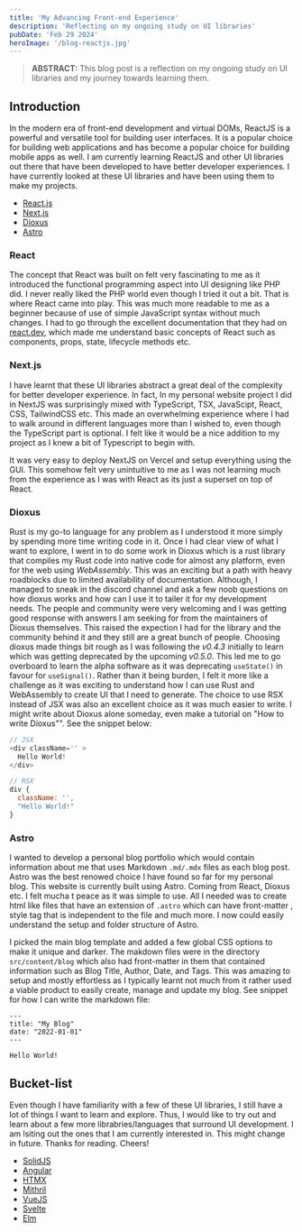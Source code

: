 ```yaml
---
title: 'My Advancing Front-end Experience'
description: 'Reflecting on my ongoing study on UI libraries'
pubDate: 'Feb 29 2024'
heroImage: '/blog-reactjs.jpg'
---
```


> __ABSTRACT:__ This blog post is a reflection on my ongoing study on UI libraries and my journey towards learning them.

## Introduction

In the modern era of front-end development and virtual DOMs, ReactJS is a powerful and versatile tool for building user interfaces. It is a popular choice for building web applications and has become a popular choice for building mobile apps as well. I am currently learning ReactJS and other UI libraries out there that have been developed to have better developer experiences. I have currently looked at these UI libraries and have been using them to make my projects.

- [React.js](https://react.dev)
- [Next.js](https://nextjs.org)
- [Dioxus](https://dioxuslabs.com)
- [Astro](https://astro.build)

### React

The concept that React was built on felt very fascinating to me as it introduced the functional programming aspect into UI designing like PHP did. I never really liked the PHP world even though I tried it out a bit. That is where React came into play. This was much more readable to me as a beginner because of use of simple JavaScript syntax without much changes. I had to go through the excellent documentation that they had on [react.dev](https://react.dev/learn), which made me understand basic concepts of React such as components, props, state, lifecycle methods etc.

### Next.js

I have learnt that these UI libraries abstract a great deal of the complexity for better developer experience. In fact, In my personal website project I did in NextJS was surprisingly mixed with TypeScript, TSX, JavaScipt, React, CSS, TailwindCSS etc. This made an overwhelming experience where I had to walk around in different languages more than I wished to, even though the TypeScript part is optional. I felt like it would be a nice addition to my project as I knew a bit of Typescript to begin with.

It was very easy to deploy NextJS on Vercel and setup everything using the GUI. This somehow felt very unintuitive to me as I was not learning much from the experience as I was with React as its just a superset on top of React.

### Dioxus

Rust is my go-to language for any problem as I understood it more simply by spending more time writing code in it. Once I had clear view of what I want to explore, I went in to do some work in Dioxus which is a rust library that compiles my Rust code into native code for almost any platform, even for the web using _WebAssembly_. This was an exciting but a path with heavy roadblocks due to limited availability of documentation. Although, I managed to sneak in the discord channel and ask a few noob questions on how dioxus works and how can I use it to tailer it for my development needs. The people and community were very welcoming and I was getting good response with answers I am seeking for from the maintainers of Dioxus themselves. This raised the expection I had for the library and the community behind it and they still are a great bunch of people.
Choosing dioxus made things bit rough as I was following the _v0.4.3_ initially to learn which was getting deprecated by the upcoming _v0.5.0_. This led me to go overboard to learn the alpha software as it was deprecating `useState()` in favour for `useSignal()`. Rather than it being burden, I felt it more like a challenge as it was exciting to understand how I can use Rust and WebAssembly to create UI that I need to generate. The choice to use RSX instead of JSX was also an excellent choice as it was much easier to write. I might write about Dioxus alone someday, even make a tutorial on "How to write Dioxus"". See the snippet below:

```js
// JSX
<div className='' >
  Hello World!
</div>
```

```js
// RSX
div {
  className: '',
  "Hello World!"
}
```

### Astro

I wanted to develop a personal blog portfolio which would contain information about me that uses Markdown `.md/.mdx` files as each blog post. Astro was the best renowed choice I have found so far for my personal blog. This website is currently built using Astro. Coming from React, Dioxus etc. I felt mucha t peace as it was simple to use. All I needed was to create html like files that have an extension of `.astro` which can have front-matter , style tag that is independent to the file and much more. I now could easily understand the setup and folder structure of Astro.

I picked the main blog template and added a few global CSS options to make it unique and darker. The makdown files were in the directory `src/content/blog` which also had front-matter in them that contained information such as Blog Title, Author, Date, and Tags. This was amazing to setup and mostly effortless as I typically learnt not much from it rather used a viable product to easily create, manage and update my blog. See snippet for how I can write the markdown file:

```mdx
---
title: "My Blog"
date: "2022-01-01"
---

Hello World!
```

## Bucket-list

Even though I have familiarity with a few of these UI libraries, I still have a lot of things I want to learn and explore. Thus, I would like to try out and learn about a few more librabries/languages that surround UI development. I am lsiting out the ones that I am currently interested in. This might change in future. Thanks for reading. Cheers!

- [SolidJS](https://www.solidjs.com)
- [Angular](https://www.angular.io)
- [HTMX](https://htmx.org)
- [Mithril](https://mithril.js.org)
- [VueJS](https://www.vuejs.org)
- [Svelte](https://svelte.dev)
- [Elm](https://elm-lang.org)
